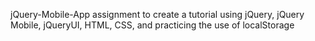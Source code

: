 jQuery-Mobile-App assignment to create a tutorial using jQuery, jQuery Mobile, jQueryUI, HTML, CSS, and practicing the use of localStorage 
